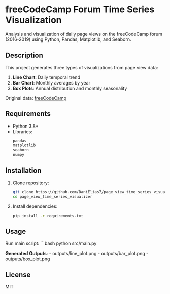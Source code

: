 # freeCodeCamp Forum Time Series Visualization

Analysis and visualization of daily page views on the freeCodeCamp forum (2016-2019) using Python, Pandas, Matplotlib, and Seaborn.

## Description

This project generates three types of visualizations from page view data:
1. **Line Chart**: Daily temporal trend
2. **Bar Chart**: Monthly averages by year
3. **Box Plots**: Annual distribution and monthly seasonality

Original data: [freeCodeCamp](https://www.freecodecamp.org/)

## Requirements

- Python 3.8+
- Libraries:
  ```bash
  pandas
  matplotlib
  seaborn
  numpy

## Installation

1. Clone repository:
    ```bash
    git clone https://github.com/DaniElias7/page_view_time_series_visualizer
    cd page_view_time_series_visualizer

2. Install dependencies:
    ```bash
    pip install -r requirements.txt
 
## Usage

Run main script:
    ```bash
    python src/main.py

**Generated Outputs**:
    - outputs/line_plot.png
    - outputs/bar_plot.png
    - outputs/box_plot.png

## License
MIT 
